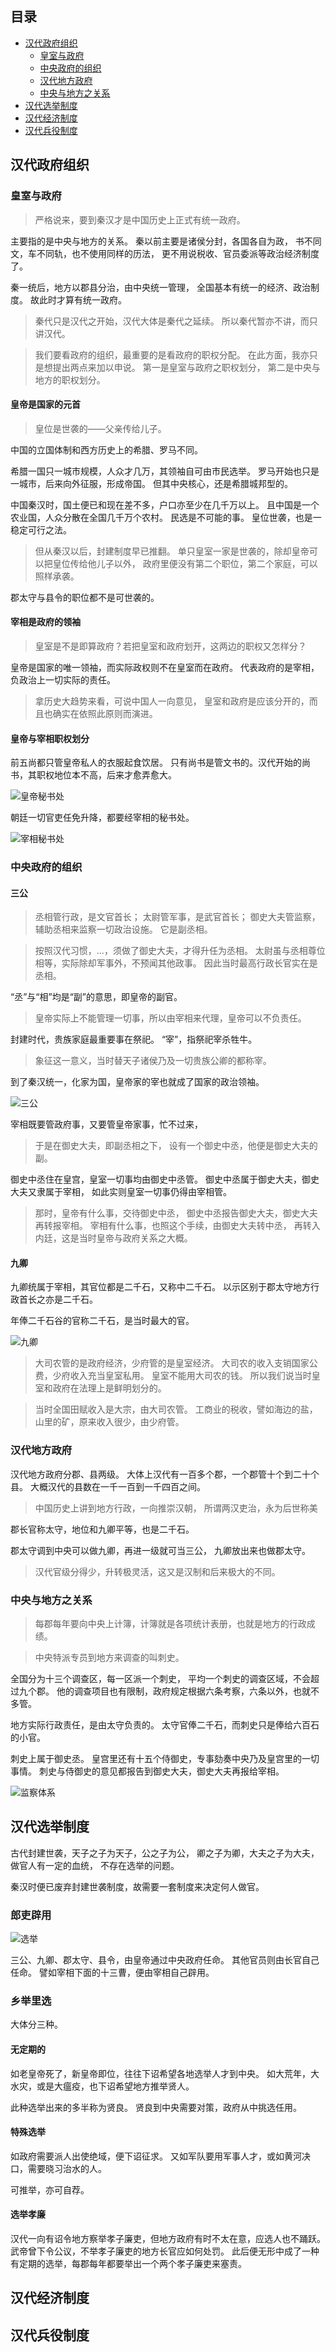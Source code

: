 ## 目录

- [汉代政府组织](#汉代政府组织)
  - [皇室与政府](#皇室与政府)
  - [中央政府的组织](#中央政府的组织)
  - [汉代地方政府](#汉代地方政府)
  - [中央与地方之关系](#中央与地方之关系)
- [汉代选举制度](#汉代选举制度)
- [汉代经济制度](#汉代经济制度)
- [汉代兵役制度](#汉代兵役制度)

## 汉代政府组织
### 皇室与政府
>严格说来，要到秦汉才是中国历史上正式有统一政府。

主要指的是中央与地方的关系。
秦以前主要是诸侯分封，各国各自为政，
书不同文，车不同轨，也不使用同样的历法，
更不用说税收、官员委派等政治经济制度了。

秦一统后，地方以郡县分治，由中央统一管理，
全国基本有统一的经济、政治制度。
故此时才算有统一政府。

>秦代只是汉代之开始，汉代大体是秦代之延续。
所以秦代暂亦不讲，而只讲汉代。

>我们要看政府的组织，最重要的是看政府的职权分配。
在此方面，我亦只是想提出两点来加以申说。
第一是皇室与政府之职权划分，
第二是中央与地方的职权划分。

#### 皇帝是国家的元首
>皇位是世袭的——父亲传给儿子。

中国的立国体制和西方历史上的希腊、罗马不同。

希腊一国只一城市规模，人众才几万，其领袖自可由市民选举。
罗马开始也只是一城市，后来向外征服，形成帝国。
但其中央核心，还是希腊城邦型的。

中国秦汉时，国土便已和现在差不多，户口亦至少在几千万以上。
且中国是一个农业国，人众分散在全国几千万个农村。
民选是不可能的事。
皇位世袭，也是一稳定可行之法。

>但从秦汉以后，封建制度早已推翻。
单只皇室一家是世袭的，除却皇帝可以把皇位传给他儿子以外，
政府里便没有第二个职位，第二个家庭，可以照样承袭。

郡太守与县令的职位都不是可世袭的。

#### 宰相是政府的领袖
>皇室是不是即算政府？若把皇室和政府划开，这两边的职权又怎样分？

皇帝是国家的唯一领袖，而实际政权则不在皇室而在政府。
代表政府的是宰相，负政治上一切实际的责任。

>拿历史大趋势来看，可说中国人一向意见，
皇室和政府是应该分开的，而且也确实在依照此原则而演进。

#### 皇帝与宰相职权划分
前五尚都只管皇帝私人的衣服起食饮居。
只有尚书是管文书的。汉代开始的尚书，其职权地位本不高，后来才愈弄愈大。

![皇帝秘书处](images/皇帝秘书处.png)

朝廷一切官吏任免升降，都要经宰相的秘书处。

![宰相秘书处](images/宰相秘书处.png)

### 中央政府的组织

#### 三公
>丞相管行政，是文官首长；
太尉管军事，是武官首长；
御史大夫管监察，辅助丞相来监察一切政治设施。
它是副丞相。

>按照汉代习惯，...，须做了御史大夫，才得升任为丞相。
太尉虽与丞相尊位相等，实际除却军事外，不预闻其他政事。
因此当时最高行政长官实在是丞相。

“丞”与“相”均是“副”的意思，即皇帝的副官。
>皇帝实际上不能管理一切事，所以由宰相来代理，皇帝可以不负责任。

封建时代，贵族家庭最重要事在祭祀。
“宰”，指祭祀宰杀牲牛。

>象征这一意义，当时替天子诸侯乃及一切贵族公卿的都称宰。

到了秦汉统一，化家为国，皇帝家的宰也就成了国家的政治领袖。

![三公](images/三公.png)

宰相既要管政府事，又要管皇帝家事，忙不过来，
>于是在御史大夫，即副丞相之下，
设有一个御史中丞，他便是御史大夫的副。

御史中丞住在皇宫，皇室一切事均由御史中丞管。
御史中丞属于御史大夫，御史大夫又隶属于宰相，
如此实则皇室一切事仍得由宰相管。

>那时，皇帝有什么事，交待御史中丞，
御史中丞报告御史大夫，御史大夫再转报宰相。
宰相有什么事，也照这个手续，由御史大夫转中丞，
再转入内廷，这是当时皇帝与政府关系之大概。

#### 九卿
九卿统属于宰相，其官位都是二千石，又称中二千石。
以示区别于郡太守地方行政首长之亦是二千石。

年俸二千石谷的官称二千石，是当时最大的官。

![九卿](images/九卿.png)

>大司农管的是政府经济，少府管的是皇室经济。
大司农的收入支销国家公费，少府收入充当皇室私用。
皇室不能用大司农的钱。
所以我们说当时皇室和政府在法理上是鲜明划分的。

>当时全国田赋收入是大宗，由大司农管。
工商业的税收，譬如海边的盐，山里的矿，原来收入很少，由少府管。

### 汉代地方政府
汉代地方政府分郡、县两级。
大体上汉代有一百多个郡，一个郡管十个到二十个县。
大概汉代的县数在一千一百到一千四百之间。

>中国历史上讲到地方行政，一向推崇汉朝，
所谓两汉吏治，永为后世称美

郡长官称太守，地位和九卿平等，也是二千石。

郡太守调到中央可以做九卿，再进一级就可当三公，
九卿放出来也做郡太守。

>汉代官级分得少，升转极灵活，这又是汉制和后来极大的不同。

### 中央与地方之关系

>每郡每年要向中央上计簿，计簿就是各项统计表册，也就是地方的行政成绩。

>中央特派专员到地方来调查的叫刺史。

全国分为十三个调查区，每一区派一个刺史，
平均一个刺史的调查区域，不会超过九个郡。
他的调查项目也有限制，政府规定根据六条考察，六条以外，也就不多管。

地方实际行政责任，是由太守负责的。
太守官俸二千石，而刺史只是俸给六百石的小官。

刺史上属于御史丞。
皇宫里还有十五个侍御史，专事劾奏中央乃及皇宫里的一切事情。
刺史与侍御史的意见都报告到御史大夫，御史大夫再报给宰相。

![监察体系](images/监察体系.png)

## 汉代选举制度

古代封建世袭，天子之子为天子，公之子为公，
卿之子为卿，大夫之子为大夫，做官人有一定的血统，
不存在选举的问题。

秦汉时便已废弃封建世袭制度，故需要一套制度来决定何人做官。

### 郎吏辟用

![选举](images/选举.png)

三公、九卿、郡太守、县令，由皇帝通过中央政府任命。
其他官员则由长官自己任命。
譬如宰相下面的十三曹，便由宰相自己辟用。

### 乡举里选

大体分三种。

#### 无定期的
如老皇帝死了，新皇帝即位，往往下诏希望各地选举人才到中央。
如大荒年，大水灾，或是大瘟疫，也下诏希望地方推举贤人。

此种选举出来的多半称为贤良。
贤良到中央需要对策，政府从中挑选任用。

#### 特殊选举

如政府需要派人出使绝域，便下诏征求。
又如军队要用军事人才，或如黄河决口，需要晓习治水的人。

可推举，亦可自荐。

#### 选举孝廉
汉代一向有诏令地方察举孝子廉吏，但地方政府有时不太在意，应选人也不踊跃。
武帝曾下令公议，不举孝子廉吏的地方长官应如何处罚。
此后便无形中成了一种有定期的选举，每郡每年都要举出一个两个孝子廉吏来塞责。


## 汉代经济制度

## 汉代兵役制度

